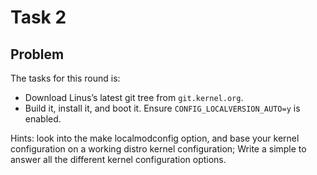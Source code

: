 # Task 2

## Problem

The tasks for this round is:
 - Download Linus’s latest git tree from `git.kernel.org`.
 - Build it, install it, and boot it. Ensure `CONFIG_LOCALVERSION_AUTO=y` is enabled.

Hints: look into the make localmodconfig option, and base your kernel configuration on a working distro kernel configuration; Write a simple to answer all the different kernel configuration options.


